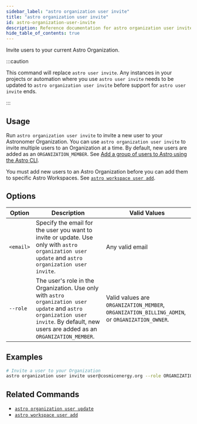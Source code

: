 ```yaml
---
sidebar_label: "astro organization user invite"
title: "astro organization user invite"
id: astro-organization-user-invite
description: Reference documentation for astro organization user invite command.
hide_table_of_contents: true
---
```


Invite users to your current Astro Organization.

:::caution

This command will replace `astro user invite`. Any instances in your projects or automation where you use `astro user invite` needs to be updated to `astro organization user invite` before support for `astro user invite` ends.

:::

## Usage

Run `astro organization user invite` to invite a new user to your Astronomer Organization. You can use `astro organization user invite` to invite multiple users to an Organization at a time. By default, new users are added as an `ORGANIZATION_MEMBER`. See [Add a group of users to Astro using the Astro CLI](add-user.md#add-a-group-of-users-to-astro-using-the-astro-cli). 

You must add new users to an Astro Organization before you can add them to specific Astro Workspaces. See [`astro workspace user add`](cli/astro-workspace-user-add.md). 

## Options 

| Option    | Description                                                                                                                                       | Valid Values                                                                                                                             |
| --------- | ------------------------------------------------------------------------------------------------------------------------------------------------- | ------------------------------------------------------------------------------------------------------------------------------------------- |
| `<email>` | Specify the email for the user you want to invite or update. Use only with `astro organization user update` and `astro organization user invite`. | Any valid email                                                                                                                             |
| `--role`  | The user's role in the Organization. Use only with `astro organization user update` and `astro organization user invite`.  By default, new users are added as an `ORGANIZATION_MEMBER`.                        | Valid values are `ORGANIZATION_MEMBER`, `ORGANIZATION_BILLING_ADMIN`, or `ORGANIZATION_OWNER`.  |

## Examples

```sh
# Invite a user to your Organization
astro organization user invite user@cosmicenergy.org --role ORGANIZATION_BILLING_ADMIN
```

## Related Commands

- [`astro organization user update`](cli/astro-organization-user-update.md)
- [`astro workspace user add`](cli/astro-workspace-user-add.md)
